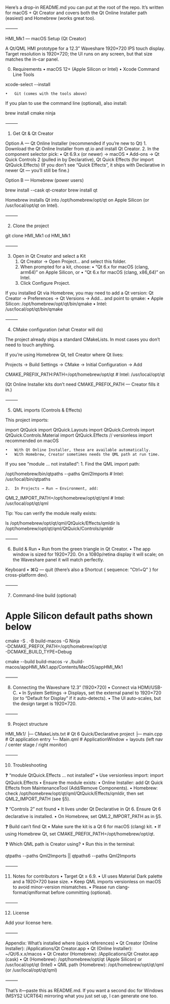 Here’s a drop-in README.md you can put at the root of the repo. It’s written for macOS + Qt Creator and covers both the Qt Online Installer path (easiest) and Homebrew (works great too).

⸻

HMI_Mk1 — macOS Setup (Qt Creator)

A Qt/QML HMI prototype for a 12.3” Waveshare 1920×720 IPS touch display.
Target resolution is 1920×720; the UI runs on any screen, but that size matches the in-car panel.

0) Requirements
	•	macOS 12+ (Apple Silicon or Intel)
	•	Xcode Command Line Tools

xcode-select --install


	•	Git (comes with the tools above)

If you plan to use the command line (optional), also install:

brew install cmake ninja



⸻

1) Get Qt & Qt Creator

Option A — Qt Online Installer (recommended if you’re new to Qt)
	1.	Download the Qt Online Installer from qt.io and install Qt Creator.
	2.	In the component selector pick:
	•	Qt 6.9.x (or newer) → macOS
	•	Add-ons → Qt Quick Controls 2 (pulled in by Declarative),
Qt Quick Effects (for import QtQuick.Effects)
(If you don’t see “Quick Effects”, it ships with Declarative in newer Qt — you’ll still be fine.)

Option B — Homebrew (power users)

brew install --cask qt-creator
brew install qt

Homebrew installs Qt into /opt/homebrew/opt/qt on Apple Silicon
(or /usr/local/opt/qt on Intel).

⸻

2) Clone the project

git clone <your-repo-url> HMI_Mk1
cd HMI_Mk1


⸻

3) Open in Qt Creator and select a Kit
	1.	Qt Creator → Open Project… and select this folder.
	2.	When prompted for a kit, choose:
	•	“Qt 6.x for macOS (clang, arm64)” on Apple Silicon, or
	•	“Qt 6.x for macOS (clang, x86_64)” on Intel.
	3.	Click Configure Project.

If you installed Qt via Homebrew, you may need to add a Qt version:
Qt Creator → Preferences → Qt Versions → Add… and point to qmake:
	•	Apple Silicon: /opt/homebrew/opt/qt/bin/qmake
	•	Intel: /usr/local/opt/qt/bin/qmake

⸻

4) CMake configuration (what Creator will do)

The project already ships a standard CMakeLists. In most cases you don’t need to touch anything.

If you’re using Homebrew Qt, tell Creator where Qt lives:

Projects → Build Settings → CMake → Initial Configuration → Add

CMAKE_PREFIX_PATH:PATH=/opt/homebrew/opt/qt   # Intel: /usr/local/opt/qt

(Qt Online Installer kits don’t need CMAKE_PREFIX_PATH — Creator fills it in.)

⸻

5) QML imports (Controls & Effects)

This project imports:

import QtQuick
import QtQuick.Layouts
import QtQuick.Controls
import QtQuick.Controls.Material
import QtQuick.Effects   // versionless import recommended on macOS

	•	With Qt Online Installer, these are available automatically.
	•	With Homebrew, Creator sometimes needs the QML path at run time.

If you see “module … not installed”:
	1.	Find the QML import path:

/opt/homebrew/bin/qtpaths --paths Qml2Imports     # Intel: /usr/local/bin/qtpaths

	2.	In Projects → Run → Environment, add:

QML2_IMPORT_PATH=/opt/homebrew/opt/qt/qml    # Intel: /usr/local/opt/qt/qml

Tip: You can verify the module really exists:

ls /opt/homebrew/opt/qt/qml/QtQuick/Effects/qmldir
ls /opt/homebrew/opt/qt/qml/QtQuick/Controls/qmldir



⸻

6) Build & Run
	•	Run from the green triangle in Qt Creator.
	•	The app window is sized for 1920×720. On a 1080p/retina display it will scale; on the Waveshare panel it will match perfectly.

Keyboard
	•	⌘Q — quit (there’s also a Shortcut { sequence: "Ctrl+Q" } for cross-platform dev).

⸻

7) Command-line build (optional)

# Apple Silicon default paths shown below
cmake -S . -B build-macos -G Ninja \
  -DCMAKE_PREFIX_PATH=/opt/homebrew/opt/qt \
  -DCMAKE_BUILD_TYPE=Debug

cmake --build build-macos -v
./build-macos/appHMI_Mk1.app/Contents/MacOS/appHMI_Mk1


⸻

8) Connecting the Waveshare 12.3” (1920×720)
	•	Connect via HDMI/USB-C.
	•	In System Settings → Displays, set the external panel to 1920×720 (or to “Default for Display” if it auto-detects).
	•	The UI auto-scales, but the design target is 1920×720.

⸻

9) Project structure

HMI_Mk1/
├─ CMakeLists.txt        # Qt 6 Quick/Declarative project
├─ main.cpp              # Qt application entry
└─ Main.qml              # ApplicationWindow + layouts (left nav / center stage / right monitor)


⸻

10) Troubleshooting

❓ “module QtQuick.Effects … not installed”
	•	Use versionless import: import QtQuick.Effects
	•	Ensure the module exists:
	•	Online Installer: add Qt Quick Effects from MaintenanceTool (Add/Remove Components).
	•	Homebrew: check /opt/homebrew/opt/qt/qml/QtQuick/Effects/qmldir, then set QML2_IMPORT_PATH (see §5).

❓ “Controls 2” not found
	•	It lives under Qt Declarative in Qt 6. Ensure Qt 6 declarative is installed.
	•	On Homebrew, set QML2_IMPORT_PATH as in §5.

❓ Build can’t find Qt
	•	Make sure the kit is a Qt 6 for macOS (clang) kit.
	•	If using Homebrew Qt, set CMAKE_PREFIX_PATH=/opt/homebrew/opt/qt.

❓ Which QML path is Creator using?
	•	Run this in the terminal:

qtpaths --paths Qml2Imports || qtpaths6 --paths Qml2Imports



⸻

11) Notes for contributors
	•	Target Qt ≥ 6.9.
	•	UI uses Material Dark palette and a 1920×720 base size.
	•	Keep QML imports versionless on macOS to avoid minor-version mismatches.
	•	Please run clang-format/qmlformat before committing (optional).

⸻

12) License

Add your license here.

⸻

Appendix: What’s installed where (quick references)
	•	Qt Creator (Online Installer): /Applications/Qt Creator.app
	•	Qt (Online Installer): ~/Qt/6.x.x/macos
	•	Qt Creator (Homebrew): /Applications/Qt Creator.app (cask)
	•	Qt (Homebrew): /opt/homebrew/opt/qt (Apple Silicon) or /usr/local/opt/qt (Intel)
	•	QML path (Homebrew): /opt/homebrew/opt/qt/qml (or /usr/local/opt/qt/qml)

⸻

That’s it—paste this as README.md. If you want a second doc for Windows (MSYS2 UCRT64) mirroring what you just set up, I can generate one too.
